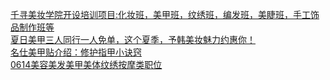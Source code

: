   
[千寻美妆学院开设培训项目:化妆班，美甲班，纹绣班，编发班，美睫班，手工饰品制作班等](http://www.dianyue.me/archives/381/uhr62s2ez9tq3gx8/)  
[夏日美甲三人同行一人免单，这个夏季，予韩美妆魅力约惠你！](http://www.dianyue.me/archives/589/a9jpek7ip4qm9i5y/)  
[名仕美甲贴介绍：修护指甲小诀窍](http://www.dianyue.me/archives/857/0qno3mrvsbv3h2rx/)  
[0614美容美发美甲美体纹绣按摩类职位](http://www.dianyue.me/archives/542/22p6tz8uz1b9mgjc/)